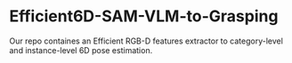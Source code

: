# Efficient6D-SAM-VLM-to-Grasping
Our repo containes an Efficient RGB-D features extractor to category-level and instance-level 6D pose estimation. 
